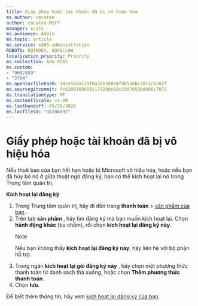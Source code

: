 ```yaml
---
title: Giấy phép hoặc tài khoản đã bị vô hiệu hóa
ms.author: cmcatee
author: cmcatee-MSFT
manager: scotv
ms.audience: Admin
ms.topic: article
ms.service: o365-administration
ROBOTS: NOINDEX, NOFOLLOW
localization_priority: Priority
ms.collection: Adm_O365
ms.custom:
- "9002459"
- "3764"
ms.openlocfilehash: 14ce58da129f0a16b280d4fd85a0bc28c2c0282f
ms.sourcegitcommit: fc62091696591175280c02c29876530d485c7871
ms.translationtype: MT
ms.contentlocale: vi-VN
ms.lasthandoff: 09/26/2020
ms.locfileid: "48286692"
---
```

# <a name="license-or-account-disabled"></a>Giấy phép hoặc tài khoản đã bị vô hiệu hóa

Nếu thuê bao của bạn hết hạn hoặc bị Microsoft vô hiệu hóa, hoặc nếu bạn đã hủy bỏ nó ở giữa thuật ngữ đăng ký, bạn có thể kích hoạt lại nó trong Trung tâm quản trị.

**Kích hoạt lại đăng ký**

1. Trong Trung tâm quản trị, hãy đi đến trang **thanh toán**  >  [sản phẩm của bạn](https://go.microsoft.com/fwlink/p/?linkid=842054) .
2. Trên tab **sản phẩm** , hãy tìm đăng ký mà bạn muốn kích hoạt lại. Chọn **hành động khác** (ba chấm), rồi chọn **kích hoạt lại đăng ký này**.
    > [!NOTE]
    > Nếu bạn không thấy **kích hoạt lại đăng ký này**, hãy liên hệ với bộ phận hỗ trợ.
3. Trong ngăn **kích hoạt lại gói đăng ký này** , hãy chọn một phương thức thanh toán từ danh sách thả xuống, hoặc chọn **Thêm phương thức thanh toán**.
4. Chọn **lưu**.

Để biết thêm thông tin, hãy xem [kích hoạt lại đăng ký của bạn](https://docs.microsoft.com/microsoft-365/commerce/subscriptions/reactivate-your-subscription).